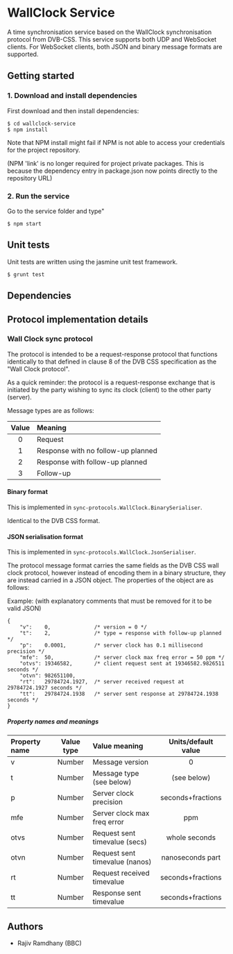 
# WallClock Service

A time synchronisation service based on the WallClock synchronisation protocol from DVB-CSS. This service supports both UDP and WebSocket clients. For WebSocket clients, both JSON and binary message formats are supported.


## Getting started
### 1. Download and install dependencies

First download and then install dependencies:

    $ cd wallclock-service
    $ npm install

Note that NPM install might fail if NPM is not able to access your credentials for the
project repository.

(NPM 'link' is no longer required for project private packages. This is
because the dependency entry in package.json now points directly to the
repository URL)


### 2. Run the service

Go to the service folder and type"

    $ npm start


## Unit tests

Unit tests are written using the jasmine unit test framework.

    $ grunt test


## Dependencies



## Protocol implementation details

### Wall Clock sync protocol

The protocol is intended to be a request-response protocol that functions
identically to that defined in clause 8 of the DVB CSS specification as the
"Wall Clock protocol".

As a quick reminder: the protocol is a request-response exchange that is
initiated by the party wishing to sync its clock (client)  to the other party
(server).

Message types are as follows:

| Value | Meaning                            |
| :---: | :--------------------------------- |
| 0     | Request                            |
| 1     | Response with no follow-up planned |
| 2     | Response with follow-up planned    |
| 3     | Follow-up                          |


#### Binary format

This is implemented in `sync-protocols.WallClock.BinarySerialiser`.

Identical to the DVB CSS format.

#### JSON serialisation format

This is implemented in `sync-protocols.WallClock.JsonSerialiser`.

The protocol message format carries the same fields as the DVB CSS wall clock
protocol, however instead of encoding them in a binary structure, they are
instead carried in a JSON object. The properties of the object are as follows:

Example: (with explanatory comments that must be removed for it to be valid JSON)

    {
        "v":    0,              /* version = 0 */
        "t":    2,              /* type = response with follow-up planned */
        "p":    0.0001,         /* server clock has 0.1 millisecond precision */
        "mfe":  50,             /* server clock max freq error = 50 ppm */
        "otvs": 19346582,       /* client request sent at 19346582.9826511 seconds */
        "otvn": 982651100,      
        "rt":   29784724.1927,  /* server received request at 29784724.1927 seconds */
        "tt":   29784724.1938   /* server sent response at 29784724.1938 seconds */
    }

##### Property names and meanings

| Property name | Value type | Value meaning                  | Units/default value |
| :------------ | :--------: | :----------------------------- | :-----------------: |
| v             | Number     | Message version                | 0                   |
| t             | Number     | Message type (see below)       | (see below)         |
| p             | Number     | Server clock precision         | seconds+fractions   |
| mfe           | Number     | Server clock max freq error    | ppm                 |
| otvs          | Number     | Request sent timevalue (secs)  | whole seconds       |
| otvn          | Number     | Request sent timevalue (nanos) | nanoseconds part    |
| rt            | Number     | Request received timevalue     | seconds+fractions   |
| tt            | Number     | Response sent timevalue        | seconds+fractions   |


## Authors

 * Rajiv Ramdhany (BBC)
